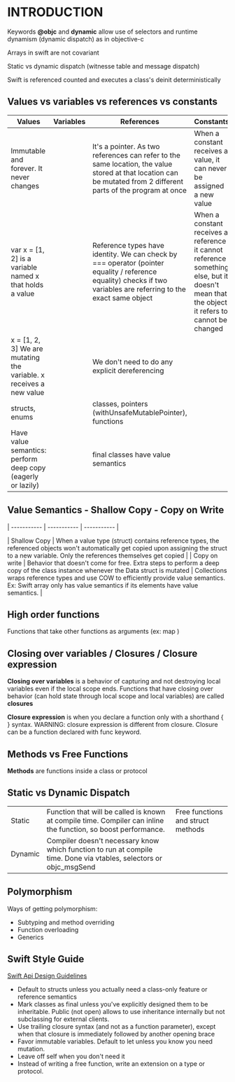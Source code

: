 # INTRODUCTION

Keywords  **@objc** and **dynamic** allow use of selectors and runtime dynamism (dynamic dispatch) as in objective-c

Arrays in swift are not covariant

Static vs dynamic dispatch (witnesse table and message dispatch)

Swift is referenced counted and executes a class's deinit deterministically

## Values vs variables vs references vs constants

| Values | Variables | References | Constants |
| ----------- | ----------- |  ----------- |  ----------- |
| Immutable and forever. It never changes |  | It's a pointer. As two references can refer to the same location, the value stored at that location can be mutated from 2 different parts of the program at once | When a constant receives a value, it can never be assigned a new value |
| var x = [1, 2] is a variable named x that holds a value| | Reference types have identity. We can check by === operator (pointer equality / reference equality) checks if two variables are referring to the exact same object | When a constant receives a reference it cannot reference something else, but it doesn't mean that the object it refers to cannot be changed |
| x = [1, 2, 3] We are mutating the variable. x receives a new value | | We don't need to do any explicit dereferencing | |
| structs, enums | | classes, pointers (withUnsafeMutablePointer), functions | |
| Have value semantics: perform deep copy (eagerly or lazily) | | final classes have value semantics | |

## Value Semantics - Shallow Copy - Copy on Write

| ----------- | ----------- | ----------- |
<!--| Value Semantics | Perform deep copy (eagerly or lazily) | all value types and some reference types (ex: classes can have value semantics if all properties are let value types and all methods return value types |-->
| Shallow Copy | When a value type (struct) contains reference types, the referenced objects won't automatically get copied upon assigning the struct to a new variable. Only the references themselves get copied  | 
| Copy on write | Behavior that doesn't come for free. Extra steps to perform a deep copy of the class instance whenever the Data struct is mutated | Collections wraps reference types and use COW to efficiently provide value semantics. Ex: Swift array only has value semantics if its elements have value semantics. |

## High order functions

Functions that take other functions as arguments (ex: map )

## Closing over variables / Closures / Closure expression

**Closing over variables** is a behavior of capturing and not destroying local variables even if the local scope ends.
Functions that have closing over behavior (can hold state through local scope and local variables) are called **closures**

**Closure expression** is when you declare a function only with a shorthand { } syntax. WARNING: closure expression is different from closure. Closure can be a function declared with func keyword.

## Methods vs Free Functions

**Methods** are functions inside a class or protocol

## Static vs Dynamic Dispatch

|  |  | |
| ----------- | ----------- | ----------- |
| Static | Function that will be called is known at compile time. Compiler can inline the function, so boost performance. | Free functions and struct methods |
| Dynamic | Compiler doesn't necessary know which function to run at compile time. Done via vtables, selectors or objc_msgSend | |

## Polymorphism

Ways of getting polymorphism:

* Subtyping and method overriding
* Function overloading
* Generics

## Swift Style Guide

[Swift Api Design Guidelines](https://swift.org/documentation/api-design-guidelines/)

* Default to structs unless you actually need a class-only feature or reference semantics
* Mark classes as final unless you've explicitly designed them to be inheritable. Public (not open) allows to use inheritance internally but not subclassing for external clients.
* Use trailing closure syntax (and not as a function parameter), except when that closure is immediately followed by another opening brace
* Favor immutable variables. Default to let unless you know you need mutation.
* Leave off self when you don't need it 
* Instead of writing a free function, write an extension on a type or protocol.
